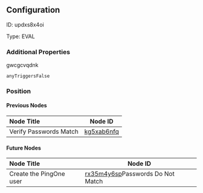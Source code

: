 # <nil>
## Configuration
ID:  updxs8x4oi

Type: EVAL 







### Additional Properties
gwcgcvqdnk
```string 
anyTriggersFalse
```





### Position

#### Previous Nodes
| Node Title | Node ID |
| :------------- | ------------ |
| Verify Passwords Match | [kg5xab6nfq](./kg5xab6nfq.md) | 
 
 #### Future Nodes
| Node Title | Node ID |
| :------------- | ------------ |
| Create the PingOne user |[rx35m4y6sp](./rx35m4y6sp.md)Passwords Do Not Match |[gwcgcvqdnk](./gwcgcvqdnk.md) | 